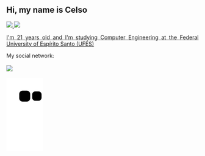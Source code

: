   <h2>Hi, my name is Celso</h2>

 <div>
  <a href="https://github.com/celso-nantes">
  <img height="180em" src="https://github-readme-stats.vercel.app/api?username=celso-nantes&show_icons=true&theme=midnight-purple&include_all_commits=true&count_private=true"/>
  <img height="180em" src="https://github-readme-stats.vercel.app/api/top-langs/?username=celso-nantes&layout=compact&langs_count=16&theme=midnight-purple"/> 
<div> 
   <p align="justify">     
I'm 21 years old and I'm studying Computer Engineering at the Federal University of Espírito Santo (UFES)  </a
    </a>
    <p align="justify"> My social network: </a
      > <br /><br />
  <a href="https://instagram.com/celso.nantes" target="_blank"><img src="https://img.shields.io/badge/-Instagram-%23E4405F?style=for-the-badge&logo=instagram&logoColor=white" target="_blank"></a>

![Snake animation](https://github.com/rafaballerini/rafaballerini/blob/output/github-contribution-grid-snake.svg)
 
</div>
